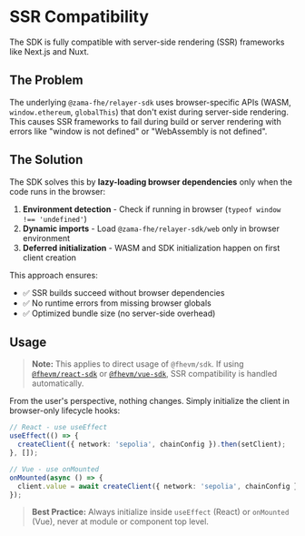 # SSR Compatibility

The SDK is fully compatible with server-side rendering (SSR) frameworks like Next.js and Nuxt.

## The Problem

The underlying `@zama-fhe/relayer-sdk` uses browser-specific APIs (WASM, `window.ethereum`, `globalThis`) that don't exist during server-side rendering. This causes SSR frameworks to fail during build or server rendering with errors like "window is not defined" or "WebAssembly is not defined".

## The Solution

The SDK solves this by **lazy-loading browser dependencies** only when the code runs in the browser:

1. **Environment detection** - Check if running in browser (`typeof window !== 'undefined'`)
2. **Dynamic imports** - Load `@zama-fhe/relayer-sdk/web` only in browser environment
3. **Deferred initialization** - WASM and SDK initialization happen on first client creation

This approach ensures:
- ✅ SSR builds succeed without browser dependencies
- ✅ No runtime errors from missing browser globals
- ✅ Optimized bundle size (no server-side overhead)

## Usage

> **Note:** This applies to direct usage of `@fhevm/sdk`. If using [`@fhevm/react-sdk`](../../fhevm-react-sdk) or [`@fhevm/vue-sdk`](../../fhevm-vue-sdk), SSR compatibility is handled automatically.

From the user's perspective, nothing changes. Simply initialize the client in browser-only lifecycle hooks:

```typescript
// React - use useEffect
useEffect(() => {
  createClient({ network: 'sepolia', chainConfig }).then(setClient);
}, []);

// Vue - use onMounted
onMounted(async () => {
  client.value = await createClient({ network: 'sepolia', chainConfig });
});
```

> **Best Practice:** Always initialize inside `useEffect` (React) or `onMounted` (Vue), never at module or component top level.